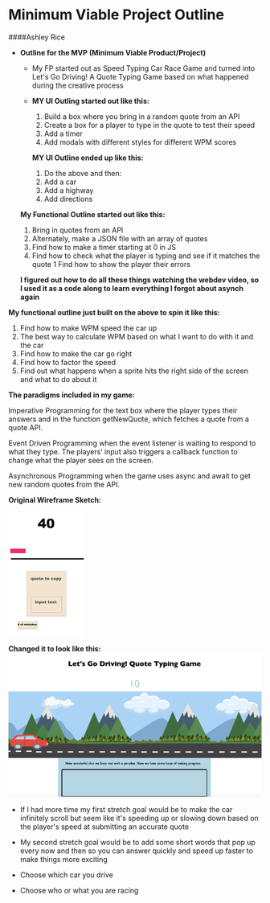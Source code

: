 # Minimum Viable Project Outline

####Ashley Rice

- **Outline for the MVP (Minimum Viable Product/Project)**

  - My FP started out as Speed Typing Car Race Game and turned into Let's Go Driving! A Quote Typing Game based on what happened during the creative process
  - **MY UI Outling started out like this:**

    1. Build a box where you bring in a random quote from an API
    2. Create a box for a player to type in the quote
       to test their speed
    3. Add a timer
    4. Add modals with different styles for different WPM scores

    **MY UI Outline ended up like this:**

    1.  Do the above and then:
    1.  Add a car
    1.  Add a highway
    1.  Add directions

  **My Functional Outline started out like this:**

  1.  Bring in quotes from an API
  1.  Alternately, make a JSON file with an array of quotes
  1.  Find how to make a timer starting at 0 in JS
  1.  Find how to check what the player is typing
      and see if it matches the quote
      1 Find how to show the player their errors

  **I figured out how to do all these things watching the webdev video, so I used it as a code along to learn everything I forgot about asynch again**

**My functional outline just built on the above to spin it like this:**

1.  Find how to make WPM speed the car up
1.  The best way to calculate WPM based on what I want to do with it and the car
1.  Find how to make the car go right
1.  Find how to factor the speed
1.  Find out what happens when a sprite hits the right side of the screen and what to do about it

**The paradigms included in my game:**

Imperative Programming for the text box where the player types their answers and in the function getNewQuote, which fetches a quote from a quote API.

Event Driven Programming when the event listener is waiting to respond to what they type. The players’ input also triggers a callback function to change what the player sees on the screen.

Asynchronous Programming when the game uses async and await to get new random quotes from the API.

**Original Wireframe Sketch:**

![Alt text](WireframeSketch.png)

**Changed it to look like this:**
![Alt text](LetsGo.png)

- If I had more time my first stretch goal would be to make the car infinitely scroll but seem like it's speeding up or slowing down based on the player's speed at submitting an accurate quote

- My second stretch goal would be to add some short words that pop up every now and then so you can answer quickly and speed up faster to make things more exciting

- Choose which car you drive
- Choose who or what you are racing
